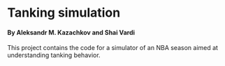 # Tanking simulation
#### By Aleksandr M. Kazachkov and Shai Vardi

This project contains the code for a simulator of an NBA season aimed at understanding tanking behavior.
